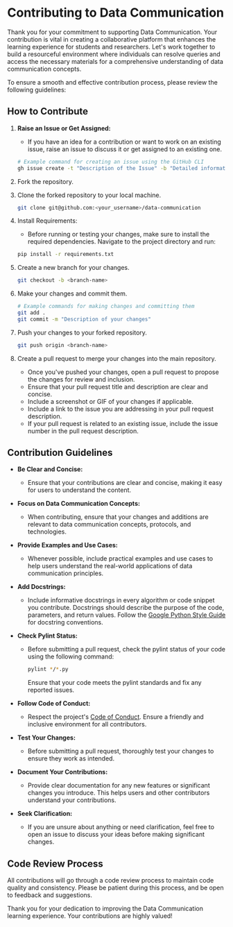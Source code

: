 # Contributing to Data Communication

Thank you for your commitment to supporting Data Communication. Your contribution is vital in creating a collaborative platform that enhances the learning experience for students and researchers. Let's work together to build a resourceful environment where individuals can resolve queries and access the necessary materials for a comprehensive understanding of data communication concepts.

To ensure a smooth and effective contribution process, please review the following guidelines:

## How to Contribute

1. **Raise an Issue or Get Assigned:**
   - If you have an idea for a contribution or want to work on an existing issue, raise an issue to discuss it or get assigned to an existing one.
   ```bash
   # Example command for creating an issue using the GitHub CLI
   gh issue create -t "Description of the Issue" -b "Detailed information about the issue and your proposed solution."

2. Fork the repository.

3. Clone the forked repository to your local machine.

    ```bash
    git clone git@github.com:<your_username>/data-communication
    ```
  
4. Install Requirements:
    - Before running or testing your changes, make sure to install the required dependencies. Navigate to the project directory and run:
    ```bash
    pip install -r requirements.txt
    ```

5.  Create a new branch for your changes.

    ```bash
    git checkout -b <branch-name>
    ```

6.  Make your changes and commit them.
    
    ```bash
    # Example commands for making changes and committing them
    git add .
    git commit -m "Description of your changes"
    ```

7.  Push your changes to your forked repository.
    ```bash
    git push origin <branch-name>
    ```
    
8. Create a pull request to merge your changes into the main repository.
    - Once you've pushed your changes, open a pull request to propose the changes for review and inclusion.
    - Ensure that your pull request title and description are clear and concise.
    - Include a screenshot or GIF of your changes if applicable.
    - Include a link to the issue you are addressing in your pull request description.
    - If your pull request is related to an existing issue, include the issue number in the pull request description.
    
## Contribution Guidelines

- **Be Clear and Concise:**
  - Ensure that your contributions are clear and concise, making it easy for users to understand the content.

- **Focus on Data Communication Concepts:**
  - When contributing, ensure that your changes and additions are relevant to data communication concepts, protocols, and technologies.

- **Provide Examples and Use Cases:**
  - Whenever possible, include practical examples and use cases to help users understand the real-world applications of data communication principles.

- **Add Docstrings:**
  - Include informative docstrings in every algorithm or code snippet you contribute. Docstrings should describe the purpose of the code, parameters, and return values. Follow the [Google Python Style Guide](https://google.github.io/styleguide/pyguide.html#38-comments-and-docstrings) for docstring conventions.

- **Check Pylint Status:**
  - Before submitting a pull request, check the pylint status of your code using the following command:
  
    ```bash
    pylint */*.py
    ```
  
    Ensure that your code meets the pylint standards and fix any reported issues.

- **Follow Code of Conduct:**
  - Respect the project's [Code of Conduct](CODE_OF_CONDUCT.md). Ensure a friendly and inclusive environment for all contributors.

- **Test Your Changes:**
  - Before submitting a pull request, thoroughly test your changes to ensure they work as intended.

- **Document Your Contributions:**
  - Provide clear documentation for any new features or significant changes you introduce. This helps users and other contributors understand your contributions.

- **Seek Clarification:**
  - If you are unsure about anything or need clarification, feel free to open an issue to discuss your ideas before making significant changes.

## Code Review Process

All contributions will go through a code review process to maintain code quality and consistency. Please be patient during this process, and be open to feedback and suggestions.

Thank you for your dedication to improving the Data Communication learning experience. Your contributions are highly valued!

